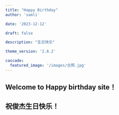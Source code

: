 ```yaml
---
title: "Happy Birthday"
author: 'samli'

date: '2023-12-12'

draft: false

description: "生日快乐"

theme_version: '2.8.2'

cascade:
  featured_image: '/images/合照.jpg'
---  
```


## Welcome to Happy birthday site！
## 祝俊杰生日快乐！


